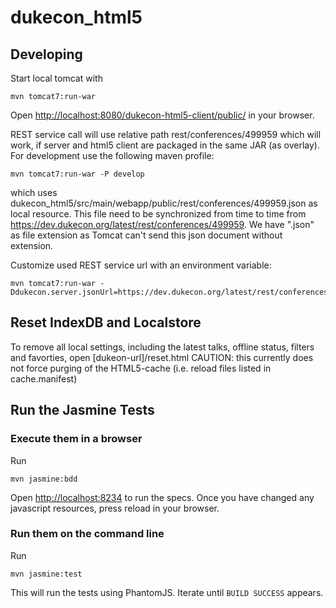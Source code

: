 # dukecon_html5

## Developing

Start local tomcat with 
    
    mvn tomcat7:run-war
    
Open [http://localhost:8080/dukecon-html5-client/public/](http://localhost:8080/dukecon-html5-client/public/) in your browser.

REST service call will use relative path rest/conferences/499959 which will work, if server and html5 client are packaged in the same JAR (as overlay). For development use the following maven profile:

    mvn tomcat7:run-war -P develop

which uses dukecon_html5/src/main/webapp/public/rest/conferences/499959.json as local resource. This file need to be synchronized from time to time from https://dev.dukecon.org/latest/rest/conferences/499959. We have ".json" as file extension as Tomcat can't send this json document without extension.

Customize used REST service url with an environment variable: 
    
    mvn tomcat7:run-war -Ddukecon.server.jsonUrl=https://dev.dukecon.org/latest/rest/conferences/499959

## Reset IndexDB and Localstore

To remove all local settings, including the latest talks, offline status, filters and favorties, open [dukeon-url]/reset.html
CAUTION: this currently does not force purging of the HTML5-cache (i.e. reload files listed in cache.manifest)

## Run the Jasmine Tests

### Execute them in a browser

Run

    mvn jasmine:bdd

Open [http://localhost:8234](http://localhost:8234) to run the specs.
Once you have changed any javascript resources, press reload in your browser.

### Run them on the command line

Run

    mvn jasmine:test

This will run the tests using PhantomJS. Iterate until `BUILD SUCCESS` appears.
